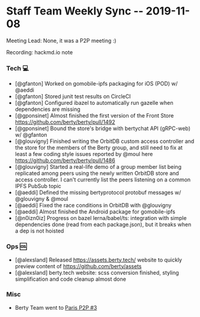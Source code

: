 # Staff Team Weekly Sync -- 2019-11-08

Meeting Lead: None, it was a P2P meeting :)

Recording: hackmd.io note

### Tech :computer:

* [@gfanton] Worked on gomobile-ipfs packaging for iOS (POD) w/ @aeddi
* [@gfanton] Stored junit test results on CircleCI
* [@gfanton] Configured ibazel to automatically run gazelle when dependencies are missing
* [@gponsinet] Almost finished the first version of the Front Store https://github.com/berty/berty/pull/1492
* [@gponsinet] Bound the store's bridge with bertychat API (gRPC-web) w/ @gfanton
* [@glouvigny] Finished writing the OrbitDB custom access controller and the store for the members of the Berty group, and still need to fix at least a few coding style issues reported by @moul here https://github.com/berty/berty/pull/1486
* [@glouvigny] Started a real-life demo of a group member list being replicated among peers using the newly written OrbitDB store and access controller. I can't currently list the peers listening on a common IPFS PubSub topic
* [@aeddi] Defined the missing bertyprotocol protobuf messages w/ @glouvigny & @moul
* [@aeddi] Fixed the race conditions in OrbitDB with @glouvigny
* [@aeddi] Almost finished the Android package for gomobile-ipfs
* [@n0izn0iz] Progress on bazel lerna/babel/ts: integration with simple dependencies done (read from each package.json), but it breaks when a dep is not hoisted

### Ops :cool:

* [@alexsland] Released https://assets.berty.tech/ website to quickly preview content of https://github.com/berty/assets 
* [@alexsland] berty.tech website: scss conversion finished, styling simplification and code cleanup almost done

### Misc

* Berty Team went to [Paris P2P #3](https://p2p.paris/event/monthly-3)

